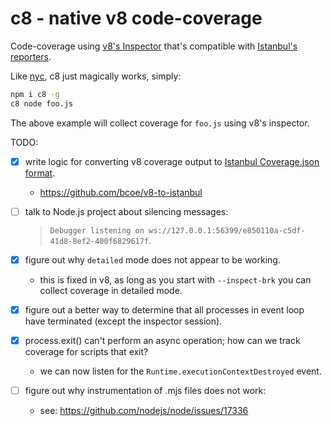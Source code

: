 # c8 - native v8 code-coverage

Code-coverage using [v8's Inspector](https://nodejs.org/dist/latest-v8.x/docs/api/inspector.html)
that's compatible with [Istanbul's reporters](https://istanbul.js.org/docs/advanced/alternative-reporters/).

Like [nyc](https://github.com/istanbuljs/nyc), c8 just magically works, simply:

```bash
npm i c8 -g
c8 node foo.js
```

The above example will collect coverage for `foo.js` using v8's inspector.

TODO:

- [x] write logic for converting v8 coverage output to [Istanbul Coverage.json format](https://github.com/gotwarlost/istanbul/blob/master/coverage.json.md).
  * https://github.com/bcoe/v8-to-istanbul

- [ ] talk to Node.js project about silencing messages:

   > `Debugger listening on ws://127.0.0.1:56399/e850110a-c5df-41d8-8ef2-400f6829617f`.

- [x] figure out why `detailed` mode does not appear to be working.
  * this is fixed in v8, as long as you start with `--inspect-brk` you
    can collect coverage in detailed mode.
- [x] figure out a better way to determine that all processes in event loop
   have terminated (except the inspector session).
- [x] process.exit() can't perform an async operation; how can we track coverage
  for scripts that exit?
  * we can now listen for the `Runtime.executionContextDestroyed` event.
- [ ] figure out why instrumentation of .mjs files does not work:
  * see: https://github.com/nodejs/node/issues/17336